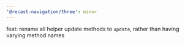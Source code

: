 ```yaml
---
'@recast-navigation/three': minor
---
```


feat: rename all helper update methods to `update`, rather than having varying method names
